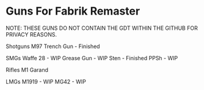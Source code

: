# Guns For Fabrik Remaster
NOTE: THESE GUNS DO NOT CONTAIN THE GDT WITHIN THE GITHUB FOR PRIVACY REASONS.

Shotguns
M97 Trench Gun - Finished

SMGs
Waffe 28 - WIP
Grease Gun - WIP
Sten - Finished
PPSh - WIP

Rifles
M1 Garand

LMGs
M1919 - WIP
MG42 - WIP


